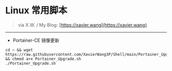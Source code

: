 # Linux 常用脚本

> via X.W. / My Blog: [https://xavier.wang](https://xavier.wang)

---

- Portainer-CE 镜像更新

```
cd ~ && wget https://raw.githubusercontent.com/XavierWang3P/Shell/main/Portainer_Upgrade.sh && chmod a+x Portainer_Upgrade.sh
./Portainer_Upgrade.sh
```
